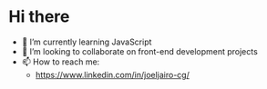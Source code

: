 # Hi there
- 🌱 I’m currently learning JavaScript
- 💞️ I’m looking to collaborate on front-end development projects
- 📫 How to reach me:
  - https://www.linkedin.com/in/joeljairo-cg/
